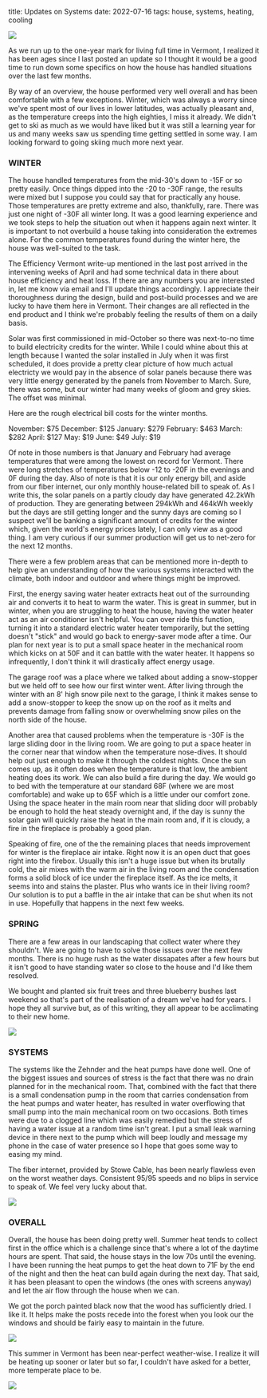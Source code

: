 title: Updates on Systems
date: 2022-07-16
tags: house, systems, heating, cooling

![](/files/2022-07-16-south-side.jpeg) 

As we run up to the one-year mark for living full time in Vermont, I realized it has been ages since I last posted an update so I thought it would be a good time to run down some specifics on how the house has handled situations over the last few months.

By way of an overview, the house performed very well overall and has been comfortable with a few exceptions. Winter, which was always a worry since we've spent most of our lives in lower latitudes, was actually pleasant and, as the temperature creeps into the high eighties, I miss it already. We didn't get to ski as much as we would have liked but it was still a learning year for us and many weeks saw us spending time getting settled in some way. I am looking forward to going skiing much more next year. 

### WINTER

The house handled temperatures from the mid-30's down to -15F or so pretty easily.  Once things dipped into the -20 to -30F range, the results were mixed but I suppose you could say that for practically any house.  Those temperatures are pretty extreme and also, thankfully, rare. There was just one night of -30F all winter long. It was a good learning experience and we took steps to help the situation out when it happens again next winter. It is important to not overbuild a house taking into consideration the extremes alone.  For the common temperatures found during the winter here, the house was well-suited to the task.  

The Efficiency Vermont write-up mentioned in the last post arrived in the intervening weeks of April and had some technical data in there about house efficiency and heat loss.  If there are any numbers you are interested in, let me know via email and I'll update things accordingly. I appreciate their thoroughness during the design, build and post-build processes and we are lucky to have them here in Vermont. Their changes are all reflected in the end product and I think we're probably feeling the results of them on a daily basis.

Solar was first commissioned in mid-October so there was next-to-no time to build electricity credits for the winter.  While I could whine about this at length because I wanted the solar installed in July when it was first scheduled, it does provide a pretty clear picture of how much actual electricty we would pay in the absence of solar panels because there was very little energy generated by the panels from November to March. Sure, there was some, but our winter had many weeks of gloom and grey skies. The offset was minimal. 

Here are the rough electrical bill costs for the winter months.

November: $75
December: $125
January: $279
February: $463
March: $282
April: $127
May: $19
June: $49
July: $19

Of note in those numbers is that January and February had average temperatures that were among the lowest on record for Vermont. There were long stretches of temperatures below -12 to -20F in the evenings and 0F during the day. Also of note is that it is our only energy bill, and aside from our fiber internet, our only monthly house-related bill to speak of.  As I write this, the solar panels on a partly cloudy day have generated 42.2kWh of production. They are generating between 294kWh and 464kWh weekly but the days are still getting longer and the sunny days are coming so I suspect we'll be banking a significant amount of credits for the winter which, given the world's energy prices lately, I can only view as a good thing. I am very curious if our summer production will get us to net-zero for the next 12 months.  

There were a few problem areas that can be mentioned more in-depth to help give an understanding of how the various systems interacted with the climate, both indoor and outdoor and where things might be improved. 

First, the energy saving water heater extracts heat out of the surrounding air and converts it to heat to warm the water.  This is great in summer, but in winter, when you are struggling to heat the house, having the water heater act as an air conditioner isn't helpful.  You can over ride this function, turning it into a standard electric water heater temporarily, but the setting doesn't "stick" and would go back to energy-saver mode after a time.  Our plan for next year is to put a small space heater in the mechanical room which kicks on at 50F and it can battle with the water heater. It happens so infrequently, I don't think it will drastically affect energy usage. 

The garage roof was a place where we talked about adding a snow-stopper but we held off to see how our first winter went.  After living through the winter with an 8' high snow pile next to the garage, I think it makes sense to add a snow-stopper to keep the snow up on the roof as it melts and prevents damage from falling snow or overwhelming snow piles on the north side of the house. 

Another area that caused problems when the temperature is -30F is the large sliding door in the living room. We are going to put a space heater in the corner near that window when the temperature nose-dives.  It should help out just enough to make it through the coldest nights.  Once the sun comes up, as it often does when the temperature is that low, the ambient heating does its work.  We can also build a fire during the day. We would go to bed with the temperature at our standard 68F (where we are most comfortable) and wake up to 65F which is a little under our comfort zone. Using the space heater in the main room near that sliding door will probably be enough to hold the heat steady overnight and, if the day is sunny the solar gain will quickly raise the heat in the main room and, if it is cloudy, a fire in the fireplace is probably a good plan. 

Speaking of fire, one of the the remaining  places that needs improvement for winter is the fireplace air intake. Right now it is an open duct that goes right into the firebox. Usually this isn't a huge issue but when its brutally cold, the air mixes with the warm air in the living room and the condensation forms a solid block of ice under the fireplace itself.  As the ice melts, it seems into and stains the plaster. Plus who wants ice in their living room?  Our solution is to put a baffle in the air intake that can be shut when its not in use. Hopefully that happens in the next few weeks. 

### SPRING

There are a few areas in our landscaping that collect water where they shouldn't.  We are going to have to solve those issues over the next few months.  There is no huge rush as the water dissapates after a few hours but it isn't good to have standing water so close to the house and I'd like them resolved.  

We bought and planted six fruit trees and three blueberry bushes last weekend so that's part of the realisation of a dream we've had for years.  I hope they all survive but, as of this writing, they all appear to be acclimating to their new home.

![](/files/2022-07-16-tractor-orchard.jpeg)     

### SYSTEMS

The systems like the Zehnder and the heat pumps have done well.  One of the biggest issues and sources of stress is the fact that there was no drain planned for in the mechanical room. That, combined with the fact that there is a small condensation pump in the room that carries condensation from the heat pumps and water heater, has resulted in water overflowing that small pump into the main mechanical room on two occasions. Both times were due to a clogged line which was easily remedied but the stress of having a water issue at a random time isn't great.  I put a small leak warning device in there next to the pump which will beep loudly and message my phone in the case of water presence so I hope that goes some way to easing my mind. 

The fiber internet, provided by Stowe Cable, has been nearly flawless even on the worst weather days. Consistent 95/95 speeds and no blips in service to speak of. We feel very lucky about that. 

![](/files/2022-07-16-rocks-and-trees.jpeg)     

### OVERALL 

Overall, the house has been doing pretty well.  Summer heat tends to collect first in the office which is a challenge since that's where a lot of the daytime hours are spent. That said, the house stays in the low 70s until the evening.  I have been running the heat pumps to get the heat down to 71F by the end of the night and then the heat can build again during the next day.  That said, it has been pleasant to open the windows (the ones with screens anyway) and let the air flow through the house when we can.

We got the porch painted black now that the wood has sufficiently dried. I like it.  It helps make the posts recede into the forest when you look our the windows and should be fairly easy to maintain in the future. 

![](/files/2022-07-16-shou-sugi-ban-black.jpeg)     

This summer in Vermont has been near-perfect weather-wise.  I realize it will be heating up sooner or later but so far, I couldn't have asked for a better, more temperate place to be.

![](/files/2022-07-16-more-black.jpeg)     

